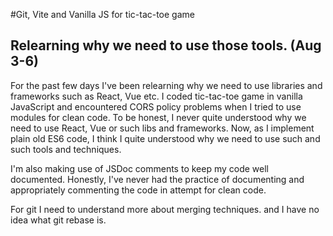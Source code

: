 #Git, Vite and Vanilla JS for tic-tac-toe game
## Relearning why we need to use those tools. (Aug 3-6)

For the past few days I've been relearning why we need to use libraries and frameworks such as React, Vue etc. I coded tic-tac-toe game in vanilla JavaScript and encountered CORS policy problems when I tried to use modules for clean code. To be honest, I never quite understood why we need to use React, Vue or such libs and frameworks. Now, as I implement plain old ES6 code, I think I quite understood why we need to use such and such tools and techniques.

I'm also making use of JSDoc comments to keep my code well documented. Honestly, I've never had the practice of documenting and appropriately commenting the code in attempt for clean code.

For git I need to understand more about merging techniques. and I have no idea what git rebase is. 
